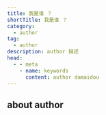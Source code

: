 ```yaml
---
title: 我是谁 ？
shortTitle: 我是谁 ？ 
category:
  - author  
tag:
  - author 
description: author 描述 
head:
  - - meta
    - name: keywords
      content: author damaidou
---
```



## about author